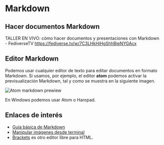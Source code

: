 
# Markdown

## Hacer documentos Markdown

TALLER EN VIVO: cómo hacer documentos y presentaciones con Markdown - FediverseTV
https://fediverse.tv/w/7C3LHkHiHgShhBieNYGAcx

## Editor Markdown

Podemos usar cualquier editor de texto para editar documentos en formato Markdown. Si usamos, por ejemplo, el editor **atom** podemos activar la previsualización Markdown, tal y como se muestra en la siguiente imagen.

![Atom markdown prewiew](./images/atom-markdown-preview.png)

En Windows podemos usar Atom o Haropad.

## Enlaces de interés

* [Guía básica de Markdown](https://github.com/oscarmoreira11/Guides/blob/master/Markdown/Comandos_Markdown.md)
* [Manipular imágenes desde terminal](http://blog.desdelinux.net/como-manipular-imagenes-desde-el-terminal/)
* [Brackets](http://brackets.io/) es otro editor libre para HTML.
